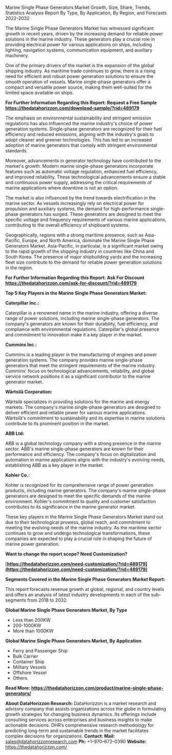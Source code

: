 ﻿Marine Single Phase Generators Market Growth, Size, Share, Trends, Statistics Analysis Report By Type, By Application, By Region, and Forecasts 2022-2032

The Marine Single Phase Generators Market has witnessed significant growth in recent years, driven by the increasing demand for reliable power solutions in the marine industry. These generators play a crucial role in providing electrical power for various applications on ships, including lighting, navigation systems, communication equipment, and auxiliary machinery.

One of the primary drivers of the market is the expansion of the global shipping industry. As maritime trade continues to grow, there is a rising need for efficient and robust power generation solutions to ensure the smooth operation of vessels. Marine single-phase generators offer a compact and versatile power source, making them well-suited for the limited space available on ships.

**For Further Information Regarding this Report: Request a Free Sample <https://thedatahorizzon.com/download-sample/?rid=489179>** 

The emphasis on environmental sustainability and stringent emission regulations has also influenced the marine industry's choice of power generation systems. Single-phase generators are recognized for their fuel efficiency and reduced emissions, aligning with the industry's goals to adopt cleaner and greener technologies. This has led to an increased adoption of marine generators that comply with stringent environmental standards.

Moreover, advancements in generator technology have contributed to the market's growth. Modern marine single-phase generators incorporate features such as automatic voltage regulation, enhanced fuel efficiency, and improved reliability. These technological advancements ensure a stable and continuous power supply, addressing the critical requirements of marine applications where downtime is not an option.

The market is also influenced by the trend towards electrification in the marine sector. As vessels increasingly rely on electrical power for propulsion and auxiliary systems, the demand for high-performance single-phase generators has surged. These generators are designed to meet the specific voltage and frequency requirements of various marine applications, contributing to the overall efficiency of shipboard systems.

Geographically, regions with a strong maritime presence, such as Asia-Pacific, Europe, and North America, dominate the Marine Single Phase Generators Market. Asia-Pacific, in particular, is a significant market owing to the rapid growth of the shipping industry in countries like China and South Korea. The presence of major shipbuilding yards and the increasing fleet size contribute to the demand for reliable power generation solutions in the region.

**For Further Information Regarding this Report: Ask For Discount <https://thedatahorizzon.com/ask-for-discount/?rid=489179>** 

**Top 5 Key Players in the Marine Single Phase Generators Market:**

**Caterpillar Inc.:**

Caterpillar is a renowned name in the marine industry, offering a diverse range of power solutions, including marine single-phase generators. The company's generators are known for their durability, fuel efficiency, and compliance with environmental regulations. Caterpillar's global presence and commitment to innovation make it a key player in the market.

**Cummins Inc.:**

Cummins is a leading player in the manufacturing of engines and power generation systems. The company provides marine single-phase generators that meet the stringent requirements of the marine industry. Cummins' focus on technological advancements, reliability, and global service network positions it as a significant contributor to the marine generator market.

**Wärtsilä Corporation:**

Wärtsilä specializes in providing solutions for the marine and energy markets. The company's marine single-phase generators are designed to deliver efficient and reliable power for various marine applications. Wärtsilä's commitment to sustainability and its expertise in marine solutions contribute to its prominent position in the market.

**ABB Ltd:**

ABB is a global technology company with a strong presence in the marine sector. ABB's marine single-phase generators are known for their performance and efficiency. The company's focus on digitalization and automation in marine applications aligns with the industry's evolving needs, establishing ABB as a key player in the market.

**Kohler Co.:**

Kohler is recognized for its comprehensive range of power generation products, including marine generators. The company's marine single-phase generators are designed to meet the specific demands of the marine environment. Kohler's commitment to quality and customer satisfaction contributes to its significance in the marine generator market.

These key players in the Marine Single Phase Generators Market stand out due to their technological prowess, global reach, and commitment to meeting the evolving needs of the marine industry. As the maritime sector continues to grow and undergo technological transformations, these companies are expected to play a crucial role in shaping the future of marine power generation.

**Want to change the report scope? Need Customization?**

[**https://thedatahorizzon.com/need-customization/?rid=489179](https://thedatahorizzon.com/need-customization/?rid=489179)** 

**Segments Covered in the Marine Single Phase Generators Market Report:**

This report forecasts revenue growth at global, regional, and country levels and offers an analysis of latest industry developments in each of the sub-segments from 2018 to 2032.

**Global Marine Single Phase Generators Market, By Type**

- Less than 200KW
- 200-1000KW
- More than 1000KW

**Global Marine Single Phase Generators Market, By Application**

- Ferry and Passenger Ship
- Bulk Carrier
- Container Ship
- Military Vessels
- Offshore Vessel
- Others

**Read More: <https://thedatahorizzon.com/product/marine-single-phase-generators/>** 

**About DataHorizzon Research:**DataHorizzon is a market research and advisory company that assists organizations across the globe in formulating growth strategies for changing business dynamics. Its offerings include consulting services across enterprises and business insights to make actionable decisions. DHR’s comprehensive research methodology for predicting long-term and sustainable trends in the market facilitates complex decisions for organizations.**Contact:Mail:** <sales@datahorizzonresearch.com> **Ph:** +1–970–672–0390**Website:** <https://thedatahorizzon.com/> 

